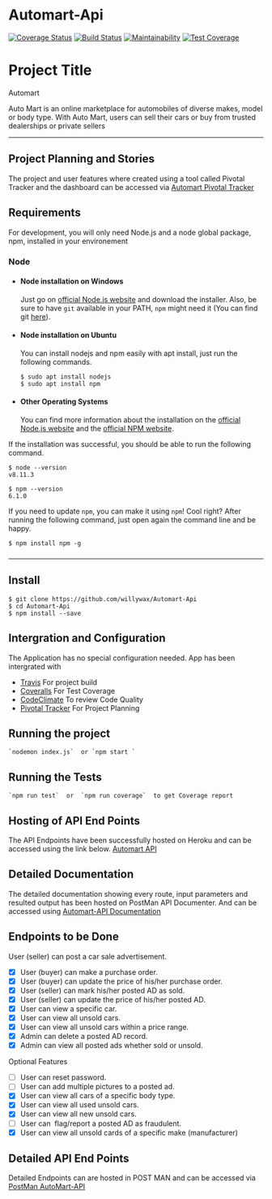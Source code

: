 # Automart-Api
[![Coverage Status](https://coveralls.io/repos/github/willywax/Automart-Api/badge.svg?branch=develop)](https://coveralls.io/github/willywax/Automart-Api?branch=develop)
[![Build Status](https://travis-ci.org/willywax/Automart-Api.svg?branch=develop)](https://travis-ci.org/willywax/Automart-Api)
[![Maintainability](https://api.codeclimate.com/v1/badges/361a54a98974e89478c0/maintainability)](https://codeclimate.com/github/willywax/Automart-Api/maintainability)
[![Test Coverage](https://api.codeclimate.com/v1/badges/361a54a98974e89478c0/test_coverage)](https://codeclimate.com/github/willywax/Automart-Api/test_coverage)



# Project Title
Automart 

Auto Mart is an online marketplace for automobiles of diverse makes, model or body type. With
Auto Mart, users can sell their cars or buy from trusted dealerships or private sellers

---
## Project Planning and Stories 
The project and user features where created using a tool called Pivotal Tracker and the dashboard can be accessed via [Automart Pivotal Tracker](https://www.pivotaltracker.com/n/projects/2346911)

## Requirements

For development, you will only need Node.js and a node global package, npm, installed in your environement

### Node
- #### Node installation on Windows

  Just go on [official Node.js website](https://nodejs.org/) and download the installer.
Also, be sure to have `git` available in your PATH, `npm` might need it (You can find git [here](https://git-scm.com/)).

- #### Node installation on Ubuntu

  You can install nodejs and npm easily with apt install, just run the following commands.

      $ sudo apt install nodejs
      $ sudo apt install npm

- #### Other Operating Systems
  You can find more information about the installation on the [official Node.js website](https://nodejs.org/) and the [official NPM website](https://npmjs.org/).

If the installation was successful, you should be able to run the following command.

    $ node --version
    v8.11.3

    $ npm --version
    6.1.0

If you need to update `npm`, you can make it using `npm`! Cool right? After running the following command, just open again the command line and be happy.

    $ npm install npm -g

###
---
## Install

    $ git clone https://github.com/willywax/Automart-Api
    $ cd Automart-Api
    $ npm install --save

## Intergration and Configuration
The Application has no special configuration needed. App has been intergrated with 

* [Travis](https://travis-ci.org/) For project build 
* [Coveralls](https://coveralls.io/) For Test Coverage 
* [CodeClimate](https://codeclimate.com/) To review Code Quality
* [Pivotal Tracker](https://www.pivotaltracker.com/) For Project Planning


## Running the project
    `nodemon index.js`  or `npm start `

## Running the Tests   
    `npm run test`  or  `npm run coverage`  to get Coverage report 

## Hosting of API End Points
The API Endpoints have been successfully hosted on Heroku and can be accessed 
using the link below. [Automart API](https://willywax-automart-api.herokuapp.com/)

## Detailed Documentation 
The detailed documentation showing every route, input parameters and resulted output
has been hosted on PostMan API Documenter. And can be accessed using 
[Automart-API Documentation](https://documenter.getpostman.com/view/7765769/S1Zw6pkv?version=latest#09889aab-f24f-4923-b0ac-c96bece21b9c)

## Endpoints to be Done 

User (seller) can post a car sale advertisement.
- [x] User (buyer) can make a purchase order.
- [x] User (buyer) can update the price of his/her purchase order.
- [x] User (seller) can mark his/her posted AD as sold.
- [x] User (seller) can update the price of his/her posted AD.
- [x] User can view a specific car.
- [x] User can view all unsold cars.
- [x] User can view all unsold cars within a price range.
- [x] Admin can delete a posted AD record.
- [x] Admin can view all posted ads whether sold or unsold.

Optional Features
- [ ] User can reset password.
- [ ] User can add multiple pictures to a posted ad.
- [x] User can view all cars of a specific body type.
- [x] User can view all used unsold cars.
- [x] User can view all new unsold cars.
- [ ] User can ​ flag/report​ a posted AD as fraudulent.
- [x] User can view all unsold cards of a specific make (manufacturer)

## Detailed API End Points 
Detailed Endpoints can are hosted in POST MAN and can be accessed via 
[PostMan AutoMart-API](https://documenter.getpostman.com/view/7765769/S1Zw6pkv?version=latest)


